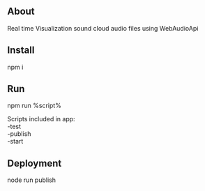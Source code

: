 

## About

Real time Visualization sound cloud audio files using WebAudioApi  

## Install

npm i  

## Run

npm run %script%  

Scripts included in app:  
-test  
-publish  
-start  

## Deployment

node run publish
